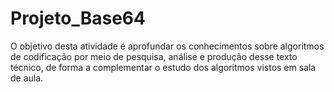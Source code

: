 # Projeto_Base64

O objetivo desta atividade é aprofundar os conhecimentos sobre algoritmos de codificação por meio de pesquisa, análise e produção desse texto técnico, de forma a complementar o estudo dos algoritmos vistos em sala de aula.